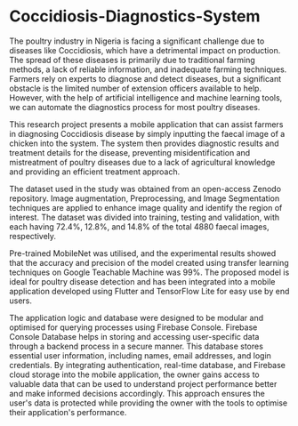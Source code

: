 # Coccidiosis-Diagnostics-System
 The poultry industry in Nigeria is facing a significant challenge due to diseases like Coccidiosis,
which have a detrimental impact on production. The spread of these diseases is primarily due to
traditional farming methods, a lack of reliable information, and inadequate farming techniques.
Farmers rely on experts to diagnose and detect diseases, but a significant obstacle is the limited
number of extension officers available to help. However, with the help of artificial intelligence
and machine learning tools, we can automate the diagnostics process for most poultry diseases.

This research project presents a mobile application that can assist farmers in diagnosing
Coccidiosis disease by simply inputting the faecal image of a chicken into the system. The
system then provides diagnostic results and treatment details for the disease, preventing
misidentification and mistreatment of poultry diseases due to a lack of agricultural knowledge
and providing an efficient treatment approach.

The dataset used in the study was obtained from an open-access Zenodo repository. Image augmentation, Preprocessing,
and Image Segmentation techniques are applied to enhance image quality and identify the region
of interest. The dataset was divided into training, testing and validation, with each having 72.4%, 12.8%,
and 14.8% of the total 4880 faecal images, respectively. 

Pre-trained MobileNet was utilised, and the experimental results showed that the accuracy and precision of the model created using transfer learning techniques on Google Teachable Machine was 99%. The proposed model is ideal for poultry disease detection
and has been integrated into a mobile application developed using Flutter and TensorFlow Lite for easy use by end users.

The application logic and database were designed to be modular and optimised for querying processes using Firebase
Console. Firebase Console Database helps in storing and accessing user-specific data through a
backend process in a secure manner. This database stores essential user information, including
names, email addresses, and login credentials. By integrating authentication, real-time database,
and Firebase cloud storage into the mobile application, the owner gains access to valuable data
that can be used to understand project performance better and make informed decisions
accordingly. This approach ensures the user's data is protected while providing the owner with
the tools to optimise their application's performance.
